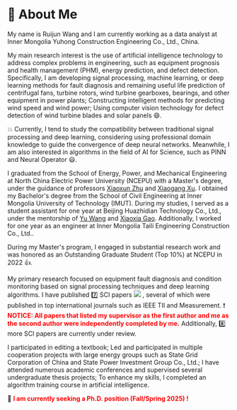 # 👏 About Me

My name is Ruijun Wang and I am currently working as a data analyst at Inner Mongolia Yuhong Construction Engineering Co., Ltd., China.

My main research interest is the use of artificial intelligence technology to address complex problems in engineering, such as equipment prognosis and health management (PHM), energy prediction, and defect detection. Specifically, I am developing signal processing, machine learning, or deep learning methods for fault diagnosis and remaining useful life prediction of centrifugal fans, turbine rotors, wind turbine gearboxes, bearings, and other equipment in power plants; Constructing intelligent methods for predicting wind speed and wind power; Using computer vision technology for defect detection of wind turbine blades and solar panels 😄.

💥 Currently, I tend to study the compatibility between traditional signal processing and deep learning, considering using professional domain knowledge to guide the convergence of deep neural networks. Meanwhile, I am also interested in algorithms in the field of AI for Science, such as PINN and Neural Operator 😃.

I graduated from the School of Energy, Power, and Mechanical Engineering at North China Electric Power University (NCEPU) with a Master's degree, under the guidance of professors [Xiaoxun Zhu]() and [Xiaogang Xu](). I obtained my Bachelor's degree from the School of Civil Engineering at Inner Mongolia University of Technology (IMUT). During my studies, I served as a student assistant for one year at Beijing Huazhidian Technology Co., Ltd., under the mentorship of [Yu Wang]() and [Xiaoxia Gao](). Additionally, I worked for one year as an engineer at Inner Mongolia Taili Engineering Construction Co., Ltd..

During my Master's program, I engaged in substantial research work and was honored as an Outstanding Graduate Student (Top 10%) at NCEPU in 2022 👍.

My primary research focused on equipment fault diagnosis and condition monitoring based on signal processing techniques and deep learning algorithms. I have published 7️⃣ SCI papers <a href='https://scholar.google.com/citations?user=goCftmoAAAAJ'><img src="https://img.shields.io/endpoint?logo=Google%20Scholar&url=https%3A%2F%2Fcdn.jsdelivr.net%2Fgh%2FRuijun19%2FRuijun19.github.io@google-scholar-stats%2Fgs_data_shieldsio.json&labelColor=f6f6f6&color=9cf&style=flat&label=citations"></a> , several of which were published in top international journals such as IEEE TII and Measurement. ❗ <span style="color:red;">**NOTICE: All papers that listed my supervisor as the first author and me as the second author were independently completed by me.**</span> Additionally, 8️⃣ more SCI papers are currently under review.

I participated in editing a textbook; Led and participated in multiple cooperation projects with large energy groups such as State Grid Corporation of China and State Power Investment Group Co., Ltd.; I have attended numerous academic conferences and supervised several undergraduate thesis projects; To enhance my skills, I completed an algorithm training course in artificial intelligence.

🎤 <span style="color:red;"> **I am currently seeking a Ph.D. position (Fall/Spring 2025) !** </span>